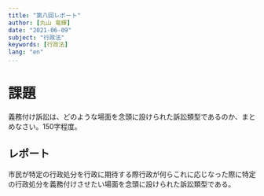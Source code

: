 ```yaml
---
title: "第八回レポート"
author: [丸山 竜輝]
date: "2021-06-09"
subject: "行政法"
keywords: [行政法]
lang: "en"
...
```


# 課題

義務付け訴訟は、どのような場面を念頭に設けられた訴訟類型であるのか、まとめなさい。150字程度。

## レポート

市民が特定の行政処分を行政に期待する際行政が何らこれに応じなった際に特定の行政処分を義務付けさせたい場面を念頭に設けられた訴訟類型である。